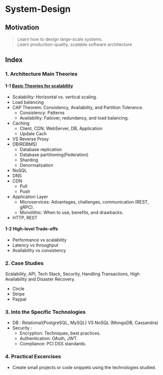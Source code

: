 # System-Design

## Motivation

> Learn how to design large-scale systems.  
> Learn production-quality, scalable software architecture

## Index
### 1. Architecture Main Theories
#### 1-1 [Basic Theories for scalability](https://github.com/crypt0summer/System-Design/blob/main/1_MainTheories/1_1_BasicTheories/Scalability.md)
- Scalability: Horizontal vs. vertical scaling.
- Load balancing
- CAP Theorem: Consistency, Availability, and Partition Tolerance.
  - Consistency: Patterns
  - Availability: Failover, redundancy, and load balancing.
- Caching
  - Client, CDN, WebServer, DB, Application
  - Update Cach
- VS Reverse Proxy
- DB(RDBMS)
  - Database replication
  - Database partitioning(Federation)
  - Sharding
  - Denormalization
- NoSQL
- DNS 
- CDN
  - Pull
  - Push
- Application Layer
  - Microservices: Advantages, challenges, communication (REST, gRPC).
  - Monolithic: When to use, benefits, and drawbacks.
- HTTP, REST


#### 1-2 High-level Trade-offs
- Performance vs scalability
- Latency vs throughput
- Availability vs consistency

### 2. Case Studies
Scalability, API, Tech Stack, Security, Handling Transactions, High Availability and Disaster Recovery.
- Circle
- Stripe
- Paypal

### 3. Into the Specific Technologies
- DB : Relational(PostgreSQL, MySQL) VS NoSQL (MongoDB, Cassandra)
- Security : 
  - Encryption: Techniques, best practices.  
  - Authentication: OAuth, JWT.  
  - Compliance: PCI DSS standards.  

### 4. Practical Excercises
- Create small projects or code snippets using the technologies studied.
